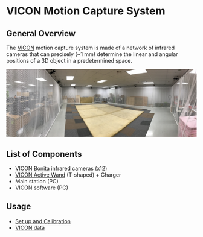 # VICON Motion Capture System

## General Overview

The [VICON](https://www.vicon.com/ "VICON") motion capture system is made of a network of infrared cameras that can precisely \(~1 mm\) determine the linear and angular positions of a 3D object in a predetermined space.

![](/assets/voliere.jpg)

## List of Components

* [VICON Bonita](https://www.vicon.com/products/archived-products/bonita "VICON Bonita") infrared cameras \(x12\)
* [VICON Active Wand](https://www.vicon.com/products/vicon-devices/calibration "VICON Active Wand") \(T-shaped\) + Charger
* Main station \(PC\)
* VICON software \(PC\)

## Usage
* [Set up and Calibration](/Equipment/Vicon/Calibration.md)
* [VICON data](/Equipment/Vicon/Usage.md)
